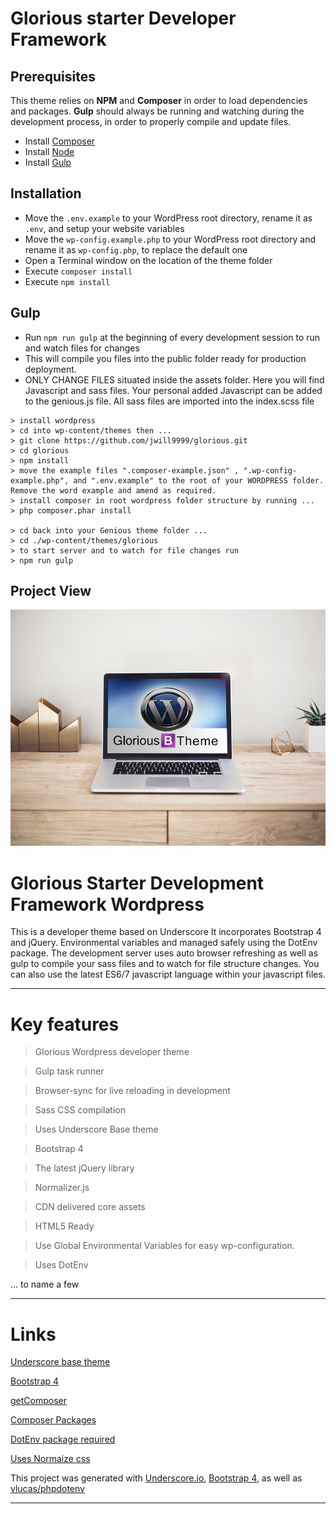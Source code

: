 # Glorious starter Developer Framework

## Prerequisites

This theme relies on **NPM** and **Composer** in order to load dependencies and packages.
**Gulp** should always be running and watching during the development process, in order to properly compile and update files.

* Install [Composer](https://getcomposer.org/)
* Install [Node](https://nodejs.org/)
* Install [Gulp](http://gulpjs.com/)

## Installation

* Move the `.env.example` to your WordPress root directory, rename it as `.env`, and setup your website variables
* Move the `wp-config.example.php` to your WordPress root directory and rename it as `wp-config.php`, to replace the default one
* Open a Terminal window on the location of the theme folder
* Execute `composer install`
* Execute `npm install`

## Gulp

* Run `npm run gulp` at the beginning of every development session to run and watch files for changes
* This will compile you files into the public folder ready for production deployment.
* ONLY CHANGE FILES situated inside the assets folder. Here you will find Javascript and sass files. Your personal added Javascript can be added to the genious.js file. All sass files are imported into the index.scss file

```
> install wordpress
> cd into wp-content/themes then ...
> git clone https://github.com/jwill9999/glorious.git
> cd glorious
> npm install
> move the example files ".composer-example.json" , ".wp-config-example.php", and ".env.example" to the root of your WORDPRESS folder. Remove the word example and amend as required.
> install composer in root wordpress folder structure by running ...
> php composer.phar install

> cd back into your Genious theme folder ...
> cd ./wp-content/themes/glorious
> to start server and to watch for file changes run
> npm run gulp
```

## Project View

![](./screenshot.png)

# Glorious Starter Development Framework Wordpress

This is a developer theme based on Underscore It incorporates Bootstrap 4 and jQuery. Environmental variables and managed safely using the DotEnv package.
The development server uses auto browser refreshing as well as gulp to compile your sass files and to watch for file structure changes. You can also use the latest ES6/7 javascript language within your javascript files.

<hr>

# Key features

> Glorious Wordpress developer theme

> Gulp task runner

> Browser-sync for live reloading in development

> Sass CSS compilation

> Uses Underscore Base theme

> Bootstrap 4

> The latest jQuery library

> Normalizer.js

> CDN delivered core assets

> HTML5 Ready

> Use Global Environmental Variables for easy wp-configuration.

> Uses DotEnv

... to name a few

<hr>

# Links

[Underscore base theme](https://underscores.me/)

[Bootstrap 4](https://getbootstrap.com/)

[getComposer](https://getcomposer.org/)

[Composer Packages](https://packagist.org/)

[DotEnv package required ](https://packagist.org/packages/vlucas/phpdotenv)

[Uses Normaize css](https://github.com/necolas/normalize.css/)

This project was generated with [Underscore.io](https://underscores.me/), [Bootstrap 4](https://getbootstrap.com/), as well as [vlucas/phpdotenv](https://packagist.org/packages/vlucas/phpdotenv)

<hr>
